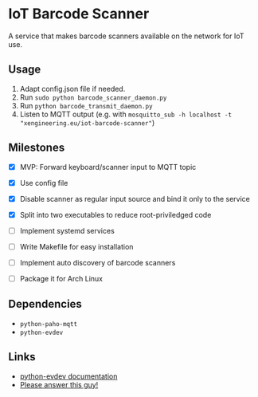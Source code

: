 

# IoT Barcode Scanner

A service that makes barcode scanners available on the network for IoT use.


## Usage

1. Adapt config.json file if needed.
2. Run ```sudo python barcode_scanner_daemon.py```
3. Run ```python barcode_transmit_daemon.py```
4. Listen to MQTT output (e.g. with ```mosquitto_sub -h localhost -t "xengineering.eu/iot-barcode-scanner"```)


## Milestones

- [x] MVP: Forward keyboard/scanner input to MQTT topic
- [x] Use config file
- [x] Disable scanner as regular input source and bind it only to the service
- [x] Split into two executables to reduce root-priviledged code
- [ ] Implement systemd services
- [ ] Write Makefile for easy installation
- [ ] Implement auto discovery of barcode scanners
- [ ] Package it for Arch Linux


## Dependencies

- ```python-paho-mqtt```
- ```python-evdev```


## Links

- [python-evdev documentation](https://python-evdev.readthedocs.io/en/latest/index.html)
- [Please answer this guy!](https://stackoverflow.com/questions/49850238/redirect-usb-hid-barcode-output-to-dev-tty-device)
